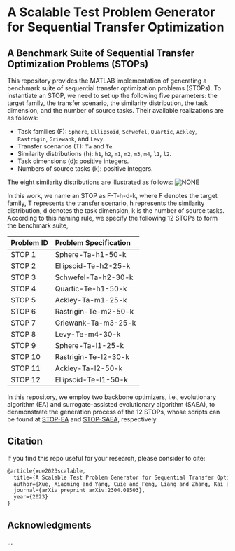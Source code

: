 # A Scalable Test Problem Generator for Sequential Transfer Optimization

## A Benchmark Suite of Sequential Transfer Optimization Problems (STOPs)

This repository provides the MATLAB implementation of generating a benchmark suite of sequential transfer optimization problems (STOPs). To instantiate an STOP, we need to set up the following five parameters: the target family, the transfer scenario, the similarity distribution, the task dimension, and the number of source tasks. Their available realizations are as follows:

* Task families (F): `Sphere`, `Ellipsoid`, `Schwefel`, `Quartic`, `Ackley`, `Rastrigin`, `Griewank`, and `Levy`.
* Transfer scenarios (T): `Ta` and `Te`.
* Similarity distributions (h): `h1`, `h2`, `m1`, `m2`, `m3`, `m4`, `l1`, `l2`.
* Task dimensions (d): positive integers.
* Numbers of source tasks (k): positive integers.

The eight similarity distributions are illustrated as follows:
![NONE](https://github.com/XmingHsueh/STOP/blob/main/utils/others/similarity_distributions.png)

In this work, we name an STOP as F-T-h-d-k, where F denotes the target family, T represents the transfer scenario, h represents the similarity distribution, d denotes the task dimension, k is the number of source tasks. According to this naming rule, we specify the following 12 STOPs to form the benchmark suite,


|Problem ID|Problem Specification|
|:-|:-|
|STOP 1|Sphere-Ta-h1-50-k|
|STOP 2|Ellipsoid-Te-h2-25-k|
|STOP 3|Schwefel-Ta-h2-30-k|
|STOP 4|Quartic-Te-h1-50-k|
|STOP 5|Ackley-Ta-m1-25-k|
|STOP 6|Rastrigin-Te-m2-50-k|
|STOP 7|Griewank-Ta-m3-25-k|
|STOP 8|Levy-Te-m4-30-k|
|STOP 9|Sphere-Ta-l1-25-k|
|STOP 10|Rastrigin-Te-l2-30-k|
|STOP 11|Ackley-Ta-l2-50-k|
|STOP 12|Ellipsoid-Te-l1-50-k|

In this repository, we employ two backbone optimizers, i.e., evolutionary algorithm (EA) and surrogate-assisted evolutionary algorithm (SAEA), to denmonstrate the generation process of the 12 STOPs, whose scripts can be found at [STOP-EA](https://github.com/XmingHsueh/STOP/blob/main/main_generation_ea.m) and [STOP-SAEA](https://github.com/XmingHsueh/STOP/blob/main/main_generation_saea.m), respectively.

## Citation

If you find this repo useful for your research, please consider to cite:
```latex
@article{xue2023scalable,
  title={A Scalable Test Problem Generator for Sequential Transfer Optimization},
  author={Xue, Xiaoming and Yang, Cuie and Feng, Liang and Zhang, Kai and Song, Linqi and Tan, Kay Chen},
  journal={arXiv preprint arXiv:2304.08503},
  year={2023}
}
```

## Acknowledgments

...

